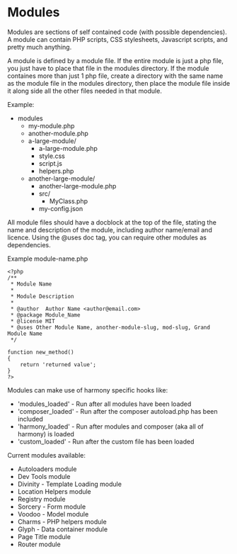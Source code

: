 # Modules

Modules are sections of self contained code (with possible dependencies). A module can contain PHP scripts, CSS stylesheets, Javascript scripts, and pretty much anything.

A module is defined by a module file. If the entire module is just a php file, you just have to place that file in the modules directory. If the module containes more than just 1 php file, create a directory with the same name as the module file in the modules directory, then place the module file inside it along side all the other files needed in that module.

Example:

* modules
	* my-module.php
	* another-module.php
	* a-large-module/
		* a-large-module.php
		* style.css
		* script.js
		* helpers.php
	* another-large-module/
		* another-large-module.php
		* src/
			* MyClass.php
		* my-config.json

All module files should have a docblock at the top of the file, stating the name and description of the module, including author name/email and licence. Using the @uses doc tag, you can require other modules as dependencies.

Example module-name.php

```
<?php
/**
 * Module Name
 *
 * Module Description
 *
 * @author  Author Name <author@email.com>
 * @package Module_Name
 * @license MIT
 * @uses Other Module Name, another-module-slug, mod-slug, Grand Module Name
 */

function new_method()
{
	return 'returned value';
}
?>
```

Modules can make use of harmony specific hooks like:
* 'modules_loaded' - Run after all modules have been loaded
* 'composer_loaded' - Run after the composer autoload.php has been included
* 'harmony_loaded' - Run after modules and composer (aka all of harmony) is loaded
* 'custom_loaded' - Run after the custom file has been loaded

Current modules available:
- Autoloaders module
- Dev Tools module
- Divinity - Template Loading module
- Location Helpers module
- Registry module
- Sorcery - Form module
- Voodoo - Model module
- Charms - PHP helpers module
- Glyph - Data container module
- Page Title module
- Router module
